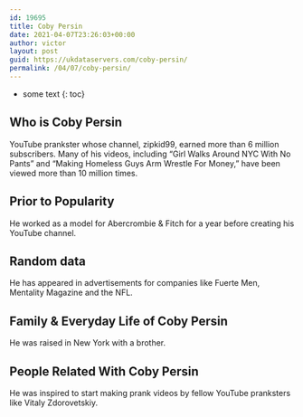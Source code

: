 ```yaml
---
id: 19695
title: Coby Persin
date: 2021-04-07T23:26:03+00:00
author: victor
layout: post
guid: https://ukdataservers.com/coby-persin/
permalink: /04/07/coby-persin/
---
```


* some text
{: toc}


## Who is Coby Persin



YouTube prankster whose channel, zipkid99, earned more than 6 million subscribers. Many of his videos, including &#8220;Girl Walks Around NYC With No Pants&#8221; and &#8220;Making Homeless Guys Arm Wrestle For Money,&#8221; have been viewed more than 10 million times.

                
                
                
## Prior to Popularity



He worked as a model for Abercrombie & Fitch for a year before creating his YouTube channel.

                
                
                
## Random data



He has appeared in advertisements for companies like Fuerte Men, Mentality Magazine and the NFL.

                
                
                
## Family & Everyday Life of Coby Persin



He was raised in New York with a brother.

                
                
                
## People Related With Coby Persin



He was inspired to start making prank videos by fellow YouTube pranksters like Vitaly Zdorovetskiy.

                
              
            
          
          
          